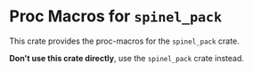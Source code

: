 Proc Macros for `spinel_pack`
===============================

This crate provides the proc-macros for the `spinel_pack` crate.

**Don't use this crate directly**, use the `spinel_pack` crate instead.
